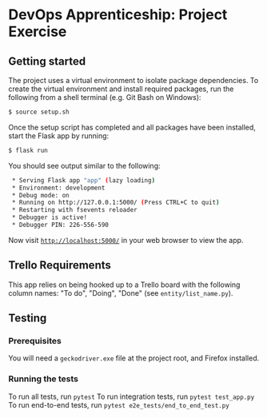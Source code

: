 # DevOps Apprenticeship: Project Exercise

## Getting started

The project uses a virtual environment to isolate package dependencies. To create the virtual environment and install required packages, run the following from a shell terminal (e.g. Git Bash on Windows):
```bash
$ source setup.sh
```

Once the setup script has completed and all packages have been installed, start the Flask app by running:
```bash
$ flask run
```

You should see output similar to the following:
```bash
 * Serving Flask app "app" (lazy loading)
 * Environment: development
 * Debug mode: on
 * Running on http://127.0.0.1:5000/ (Press CTRL+C to quit)
 * Restarting with fsevents reloader
 * Debugger is active!
 * Debugger PIN: 226-556-590
```
Now visit [`http://localhost:5000/`](http://localhost:5000/) in your web browser to view the app.

## Trello Requirements

This app relies on being hooked up to a Trello board with the following column names: "To do", "Doing", "Done" (see `entity/list_name.py`).

## Testing

### Prerequisites

You will need a `geckodriver.exe` file at the project root, and Firefox installed.

### Running the tests

To run all tests, run `pytest`
To run integration tests, run `pytest test_app.py`
To run end-to-end tests, run `pytest e2e_tests/end_to_end_test.py`